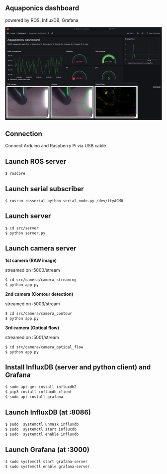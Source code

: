 ## Aquaponics dashboard
powered by ROS, InfluxDB, Grafana

![](image/dash.png)

## Connection 
Connect Arduino and Raspberry Pi via USB cable

## Launch ROS server
```
$ roscore
```
## Launch serial subscriber 
```
$ rosrun rosserial_python serial_node.py /dev/ttyACM0
```
## Launch server
```
$ cd src/server
$ python server.py
```

## Launch camera server
**1st camera (RAW image)**

streamed on <IP>:5000/stream

```
$ cd src/camera/camera_streaming
$ python app.py
```

**2nd camera (Contour detection)**

streamed on <IP>:5003/stream

```
$ cd src/camera/camera_contour
$ python app.py
```


**3rd camera (Optical flow)**

streamed on <IP>:5001/stream

```
$ cd src/camera/camera_optical_flow
$ python app.py
```


## Install InfluxDB (server and python client) and Grafana
```
$ sudo apt-get install influxdb2
$ pip3 install influxdb-client
$ sudo apt install grafana
```

## Launch InfluxDB (at :8086)
```
$ sudo  systemctl unmask influxdb
$ sudo  systemctl start influxdb
$ sudo  systemctl enable influxdb
```
## Launch Grafana (at :3000)
```
$ sudo systemctl start grafana-server
$ sudo systemctl enable grafana-server
```

